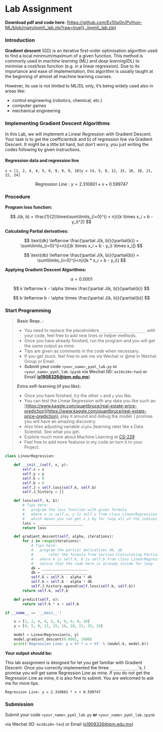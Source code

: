# Lab Assignment

**Download pdf and code here**: [https://github.com/Ex10si0n/Python-ML/blob/main/pyml\_lab.zip?raw=true](../pyml\_lab.zip)

### Introduction

**Gradient descent** (GD) is an iterative first-order optimisation algorithm used to find a local minimum/maximum of a given function. This method is commonly used in _machine learning_ (ML) and _deep learning_(DL) to minimise a cost/loss function (e.g. in a linear regression). Due to its importance and ease of implementation, this algorithm is usually taught at the beginning of almost all machine learning courses.

However, its use is not limited to ML/DL only, it’s being widely used also in areas like:

* control engineering (robotics, chemical, etc.)
* computer games
* mechanical engineering

### Implementing Gradient Descent Algorithms

In this Lab, we will implement a Linear Regression with Gradient Descent. Your task is to get the coefficients(k and b) of regression line via Gradient Descent. It might be a little bit hard, but don't worry, you just writing the codes following by given instructions.

#### Regression data and regression line

```
x = [1, 2, 4, 4, 5, 6, 9, 9, 9, 10]y = [4, 5, 8, 12, 15, 16, 18, 21, 22, 24]
```

$$
\text{Regression Line}: y = 2.310601 \times x + 0.599747
$$

### Procedure

**Program loss function:**

$$
J(k, b) = \frac{1}{2}\times\sum\limits_{i=0}^{i < n}{(k \times x_i + b - y_i)^2}
$$

**Calculating Partial derivatives:**

$$
\text{dk} \leftarrow \frac{\partial J(k, b)}{\partial{k}} = \sum\limits_{i=0}^{i<n}{[(k \times x_i + b - y_i) \times x_i]}
$$

$$
\text{db} \leftarrow \frac{\partial J(k, b)}{\partial{b}} = \sum\limits_{i=0}^{i<n}{(k * x_i + b - y_i)}
$$

**Applying Gradient Descent Algorithms:**

$$
\alpha = 0.0001
$$

$$
k \leftarrow k - \alpha \times \frac{\partial J(k, b)}{\partial{k}}
$$

$$
b \leftarrow b - \alpha \times \frac{\partial J(k, b)}{\partial{b}}
$$

### Start Programming

> **Basic Reqs. :**
>
> * You need to replace the placeholders `_____________________` with your code, feel free to add new lines or helper methods.
> * Once you have already finished, run the program and you will get the same output as mine.
> * Tips are given as comments in the code when necessary.
> * If you get stuck, feel free to ask me via Wechat or @me in Wechat Group or Email.
> * **Submit your code `<your_name>_pyml_lab.py` or `<your_name>_pyml_lab.ipynb` via Wechat (ID: `ex10si0n-Yan`) or Email (**[**p1908326@ipm.edu.mo**](mailto:p1908326@ipm.edu.mo)**)**
>
> **Extra self-learning (if you like):**
>
> * Once you have finished, try the other `x` and `y` you like.
> * You can test the Linear Regression with any data you like such as: [https://www.kaggle.com/quantbruce/real-estate-price-prediction](https://www.kaggle.com/quantbruce/real-estate-price-prediction), play it around and debug the model. I promise you will have an amazing discovery.
> * Also tries adjusting variable `alpha` (learning rate) like a Data Scientist. See what you get.
> * Explore much more about Machine Learning at [CS-229](https://cs229.stanford.edu/syllabus.html)
> * Feel free to add more features in my code an turn it to your Project.

```python
class LinearRegression:

    def __init__(self, x, y):
        self.x = x
        self.y = y
        self.k = 0
        self.b = 0
        self.J = self.loss(self.k, self.b)
        self.J_history = []

    def loss(self, k, b):
        # Tips here:
      	# 	program the loss function with given formula
        # 	where x is self.x, y is self.y from class LinearRegression
        # 	which means you can get x_i by for loop all of the indices of 0 ... len(x)
      	loss = _____________________
        return loss

    def gradient_descent(self, alpha, iterations):
        for i in range(iterations):
          	# Tips here:
            # 	program the partial derivatives dk, db
            #		refer the formula from section [Calculating Partial derivatives]
            # 	where k is self.k, b is self.b from class LinearRegression
            # 	notice that the code here is already inside for loop
          	dk = _____________________
            db = _____________________
            self.k = self.k - alpha * dk
            self.b = self.b - alpha * db
            self.J_history.append(self.loss(self.k, self.b))
        return self.k, self.b

    def predict(self, x):
        return self.k * x + self.b

if __name__ == '__main__':

    x = [1, 2, 4, 4, 5, 6, 9, 9, 9, 10]
    y = [4, 5, 8, 12, 15, 16, 18, 21, 22, 24]

    model = LinearRegression(x, y)
    model.gradient_descent(0.0001, 1000)
    print('Regression Line: y = %f * x + %f' % (model.k, model.b))
```

**Your output should be:**

This lab assignment is designed for let you get familiar with Gradient Descent. Once you correctly implemented the three `_____________`'s, I promise you will get same Regression Line as mine. If you do not get the Regression Line as mine, it is also fine to submit. You are welcomed to ask me for more tips.

```
Regression Line: y = 2.310601 * x + 0.599747
```

### Submission

Submit your code `<your_name>_pyml_lab.py` **or** `<your_name>_pyml_lab.ipynb`

via Wechat (ID: `ex10si0n-Yan`) or Email ([p1908326@ipm.edu.mo](mailto:p1908326@ipm.edu.mo))
